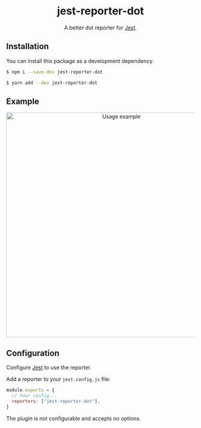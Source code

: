 <h1 align="center">jest-reporter-dot</h1>

<p align="center">
  A better dot reporter for <a href="https://github.com/facebook/jest" target="_blank">Jest</a>.
</p>

## Installation

You can install this package as a development dependency.

```bash
$ npm i --save-dev jest-reporter-dot

$ yarn add --dev jest-reporter-dot
```

## Example

<p align="center">
  <img src="https://user-images.githubusercontent.com/29187880/222956128-df6dd344-b0a4-4295-a074-83972165b33a.gif" alt="Usage example" width="600px" />
</p>

## Configuration

Configure [Jest](https://facebook.github.io/jest/docs/en/configuration.html) to use the reporter.

Add a reporter to your `jest.config.js` file:

```javascript
module.exports = {
  // Your config...
  reporters: ["jest-reporter-dot"],
}
```

The plugin is not configurable and accepts no options.

